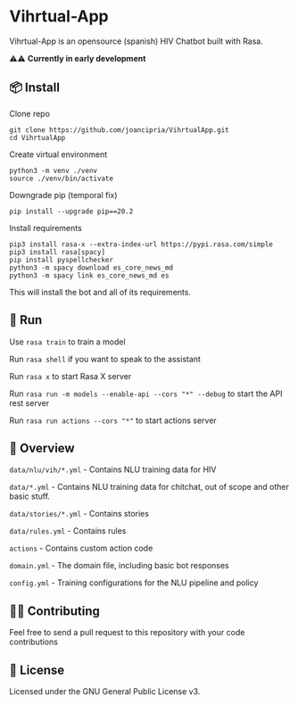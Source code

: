 # Vihrtual-App
Vihrtual-App is an opensource (spanish) HIV Chatbot built with Rasa.

⚠️⚠️ **Currently in early development** 

## 📦 Install

Clone repo
```
git clone https://github.com/joancipria/VihrtualApp.git
cd VihrtualApp
```
Create virtual environment
```
python3 -m venv ./venv
source ./venv/bin/activate
```

Downgrade pip (temporal fix)
```
pip install --upgrade pip==20.2
```

Install requirements
```
pip3 install rasa-x --extra-index-url https://pypi.rasa.com/simple
pip3 install rasa[spacy]
pip install pyspellchecker
python3 -m spacy download es_core_news_md
python3 -m spacy link es_core_news_md es
```


This will install the bot and all of its requirements.

## 🤖 Run

Use `rasa train` to train a model 

Run `rasa shell` if you want to speak to the assistant

Run `rasa x` to start Rasa X server

Run `rasa run -m models --enable-api --cors "*" --debug` to start the API rest server

Run `rasa run actions --cors "*"` to start actions server

## 🤔 Overview

`data/nlu/vih/*.yml` - Contains NLU training data for HIV

`data/*.yml` - Contains NLU training data for chitchat, out of scope and other basic stuff.

`data/stories/*.yml` - Contains stories

`data/rules.yml` - Contains rules

`actions` - Contains custom action code

`domain.yml` - The domain file, including basic bot responses

`config.yml` - Training configurations for the NLU pipeline and policy 

## 👨‍💻 Contributing

Feel free to send a pull request to this repository with your code contributions

## 📜 License
Licensed under the GNU General Public License v3.